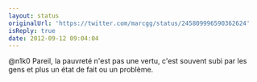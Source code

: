 ```yaml
---
layout: status
originalUrl: 'https://twitter.com/marcgg/status/245809996590362624'
isReply: true
date: 2012-09-12 09:04:04
---
```


@n1k0 Pareil, la pauvreté n'est pas une vertu, c'est souvent subi par les gens et plus un état de fait ou un problème.
